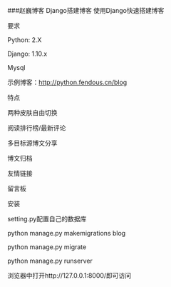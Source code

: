 ###赵巍博客
Django搭建博客
使用Django快速搭建博客

要求

Python: 2.X

Django: 1.10.x

Mysql

示例博客：http://python.fendous.cn/blog

特点

两种皮肤自由切换

阅读排行榜/最新评论

多目标源博文分享

博文归档

友情链接

留言板

安装

setting.py配置自己的数据库

python manage.py makemigrations blog

python manage.py migrate

python manage.py runserver

浏览器中打开http://127.0.0.1:8000/即可访问
